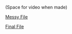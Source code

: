 (Space for video when made)

[Messy File](html/messy-crypto.html)

[Final File](html/final-crypto.html)
